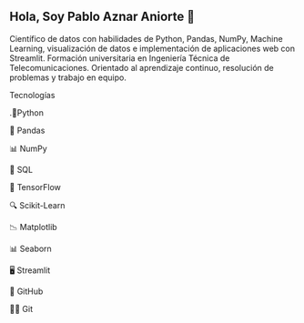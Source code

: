 ## Hola, Soy Pablo Aznar Aniorte 👋

Científico de datos con habilidades de Python, Pandas, NumPy, Machine Learning, visualización de datos e implementación de aplicaciones web con Streamlit. Formación universitaria en Ingeniería Técnica de Telecomunicaciones. Orientado al aprendizaje continuo, resolución de problemas y trabajo en equipo.

Tecnologías

.🐍Python

🔢 Pandas

📊 NumPy

💾 SQL

🤖 TensorFlow

🔍 Scikit-Learn

📉 Matplotlib

📊 Seaborn

🖥️ Streamlit

🧰 GitHub

🧑‍💻 Git
